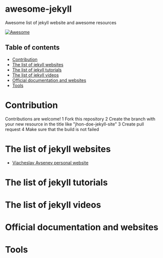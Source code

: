 # awesome-jekyll
Awesome list of jekyll website and awesome resources

[![Awesome](https://awesome.re/badge.svg)](https://awesome.re)

## Table of contents

* [Contribution](#Contribution)
* [The list of jekyll websites](#the-list-of-jekyll-websites)
* [The list of jekyll tutorials](#the-list-of-jekyll-tutorials)
* [The list of jekyll videos](#the-list-of-jekyll-videos)
* [Official documentation and websites](#official-documentation-and-websites)
* [Tools](#tools)

# Contribution

Contributions are welcome!
1 Fork this repository
2 Create the branch with your new resource in the title like "jhon-doe-jekyll-site"
3 Create pull request
4 Make sure that the build is not failed

# The list of jekyll websites
* [Viacheslav Avsenev personal website](https://vavstech.com/)

# The list of jekyll tutorials

# The list of jekyll videos

# Official documentation and websites

# Tools
